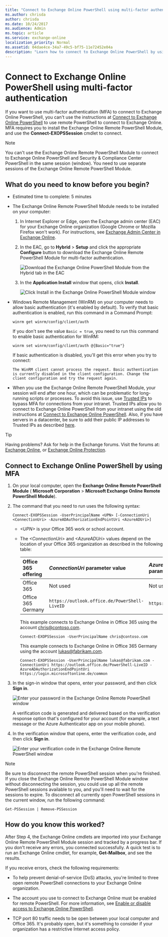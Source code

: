 ```yaml
---
title: "Connect to Exchange Online PowerShell using multi-factor authentication"
ms.author: chrisda
author: chrisda
ms.date: 10/24/2017
ms.audience: Admin
ms.topic: article
ms.service: exchange-online
localization_priority: Normal
ms.assetid: 04dae4ce-34a7-49c5-bf75-11e72452e04a
description: "Learn how to connect to Exchange Online PowerShell by using multi-factor authentication (MFA)."
---
```


# Connect to Exchange Online PowerShell using multi-factor authentication
If you want to use multi-factor authentication (MFA) to connect to Exchange Online PowerShell, you can't use the instructions at [Connect to Exchange Online PowerShell](connect-to-exchange-online-powershell.md) to use remote PowerShell to connect to Exchange Online. MFA requires you to install the Exchange Online Remote PowerShell Module, and use the **Connect-EXOPSSession** cmdlet to connect.

> [!NOTE]
> You can't use the Exchange Online Remote PowerShell Module to connect to Exchange Online PowerShell and Security & Compliance Center PowerShell in the same session (window). You need to use separate sessions of the Exchange Online Remote PowerShell Module. 

## What do you need to know before you begin?

- Estimated time to complete: 5 minutes

- The Exchange Online Remote PowerShell Module needs to be installed on your computer:

  1. In Internet Explorer or Edge, open the Exchange admin center (EAC) for your Exchange Online organization (Google Chrome or Mozilla Firefox won't work). For instructions, see [Exchange Admin Center in Exchange Online](http://technet.microsoft.com/library/ace44f6b-4084-4f9c-89b3-e0317962472b.aspx).

  2. In the EAC, go to **Hybrid** > **Setup** and click the appropriate **Configure** button to download the Exchange Online Remote PowerShell Module for multi-factor authentication.

     ![Download the Exchange Online PowerShell Module from the Hybrid tab in the EAC](../../media/24645e56-8b11-4c0f-ace4-09bdb2703562.png)

  3. In the **Application Install** window that opens, click **Install**.

     ![Click Install in the Exchange Online PowerShell Module window](../../media/0fd389a1-a32d-4e2f-bf5f-78e9b6407d4c.png)

- Windows Remote Management (WinRM) on your computer needs to allow basic authentication (it's enabled by default). To verify that basic authentication is enabled, run this command in a Command Prompt:

    ```
    winrm get winrm/config/client/auth
    ```

    If you don't see the value `Basic = true`, you need to run this command to enable basic authentication for WinRM:

    ```
    winrm set winrm/config/client/auth @{Basic="true"}
    ```

    If basic authentication is disabled, you'll get this error when you try to connect:

     `The WinRM client cannot process the request. Basic authentication is currently disabled in the client configuration. Change the client configuration and try the request again.`

- When you use the Exchange Online Remote PowerShell Module, your session will end after one hour, which can be problematic for long-running scripts or processes. To avoid this issue, use [Trusted IPs](https://docs.microsoft.com/azure/active-directory/authentication/howto-mfa-mfasettings#trusted-ips) to bypass MFA for connections from your intranet. Trusted IPs allow you to connect to Exchange Online PowerShell from your intranet using the old instructions at [Connect to Exchange Online PowerShell](connect-to-exchange-online-powershell.md). Also, if you have servers in a datacenter, be sure to add their public IP addresses to Trusted IPs as described [here](https://docs.microsoft.com/azure/active-directory/authentication/howto-mfa-mfasettings#enable-the-trusted-ips-feature-by-using-service-settings).

> [!TIP]
> Having problems? Ask for help in the Exchange forums. Visit the forums at: [Exchange Online](https://go.microsoft.com/fwlink/p/?linkId=267542), or [Exchange Online Protection](https://go.microsoft.com/fwlink/p/?linkId=285351). 

## Connect to Exchange Online PowerShell by using MFA

1. On your local computer, open the **Exchange Online Remote PowerShell Module** ( **Microsoft Corporation** > **Microsoft Exchange Online Remote PowerShell Module**).

2. The command that you need to run uses the following syntax:

    ```
    Connect-EXOPSSession -UserPrincipalName <UPN> [-ConnectionUri <ConnectionUri> -AzureADAuthorizationEndPointUri <AzureADUri>]
    ```

   - _\<UPN\>_ is your Office 365 work or school account.

   - The _\<ConnectionUri\>_ and _\<AzureADUri\>_ values depend on the location of your Office 365 organization as described in the following table:

     |**Office 365 offering**|**_ConnectionUri_ parameter value**|**_AzureADAuthorizationEndPointUri_ parameter value**|
     |:-----|:-----|:-----|
     |Office 365|Not used|Not used|
     |Office 365 Germany|`https://outlook.office.de/PowerShell-LiveID`|`https://login.microsoftonline.de/common`|
 
     This example connects to Exchange Online in Office 365 using the account chris@contoso.com.

     ```
     Connect-EXOPSSession -UserPrincipalName chris@contoso.com
     ```

     This example connects to Exchange Online in Office 365 Germany using the account lukas@fabrikam.com.

     ```
     Connect-EXOPSSession -UserPrincipalName lukas@fabrikam.com -ConnectionUri https://outlook.office.de/PowerShell-LiveID -AzureADAuthorizationEndPointUri https://login.microsoftonline.de/common
     ```

3. In the sign-in window that opens, enter your password, and then click **Sign in**.

    ![Enter your password in the Exchange Online Remote PowerShell window](../../media/b85d80d9-1043-4c7c-8f14-d87d8d56b188.png)

    A verification code is generated and delivered based on the verification response option that's configured for your account (for example, a text message or the Azure Authenticator app on your mobile phone).

4. In the verification window that opens, enter the verification code, and then click **Sign in**.

     ![Enter your verification code in the Exchange Online Remote PowerShell window](../../media/d3a405ce-5364-4732-a7bb-2cc9c678da2d.png)

>[!NOTE]
>Be sure to disconnect the remote PowerShell session when you're finished. If you close the Exchange Online Remote PowerShell Module window without disconnecting the session, you could use up all the remote PowerShell sessions available to you, and you'll need to wait for the sessions to expire. To disconnect all currently open PowerShell sessions in the current window, run the following command:

```
Get-PSSession | Remove-PSSession
```

## How do you know this worked?

After Step 4, the Exchange Online cmdlets are imported into your Exchange Online Remote PowerShell Module session and tracked by a progress bar. If you don't receive any errors, you connected successfully. A quick test is to run an Exchange Online cmdlet, for example, **Get-Mailbox**, and see the results.

If you receive errors, check the following requirements:

- To help prevent denial-of-service (DoS) attacks, you're limited to three open remote PowerShell connections to your Exchange Online organization.

- The account you use to connect to Exchange Online must be enabled for remote PowerShell. For more information, see [Enable or disable access to Exchange Online PowerShell](../disable-access-to-exchange-online-powershell.md).

- TCP port 80 traffic needs to be open between your local computer and Office 365. It's probably open, but it's something to consider if your organization has a restrictive Internet access policy.
